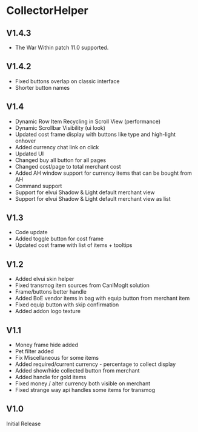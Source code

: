 # CollectorHelper

## V1.4.3
- The War Within patch 11.0 supported.

## V1.4.2
- Fixed buttons overlap on classic interface
- Shorter button names

## V1.4
- Dynamic Row Item Recycling in Scroll View (performance)
- Dynamic Scrollbar Visibility (ui look)
- Updated cost frame display with buttons like type and high-light onhover
- Added currency chat link on click
- Updated UI
- Changed buy all button for all pages
- Changed cost/page to total merchant cost
- Added AH window support for currency items that can be bought from AH
- Command support
- Support for elvui Shadow & Light default merchant view
- Support for elvui Shadow & Light default merchant view as list

## V1.3
- Code update
- Added toggle button for cost frame
- Updated cost frame with list of items + tooltips

## V1.2
- Added elvui skin helper
- Fixed transmog item sources from CanIMogIt solution
- Frame/buttons better handle
- Added BoE vendor items in bag with equip button from merchant item 
- Fixed equip button with skip confirmation
- Added addon logo texture

## V1.1
- Money frame hide added
- Pet filter added
- Fix Miscellaneous for some items
- Added required/current currency - percentage to collect display
- Added show/hide collected button from merchant
- Added handle for gold items
- Fixed money / alter currency both visible on merchant
- Fixed strange way api handles some items for transmog

## V1.0 
Initial Release